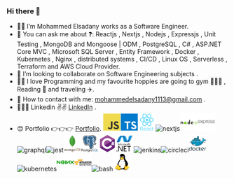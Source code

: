 ### Hi there 👋

- 🧑‍🦰 I’m Mohammed Elsadany works as a Software Engineer.
- 💬 You can ask me about ❓: Reactjs , Nextjs , Nodejs , Expressjs , Unit Testing , MongoDB and Mongoose | ODM , PostgreSQL , C# , ASP.NET Core MVC , Microsoft SQL Server , Entity Framework , Docker , Kubernetes , Nginx , distributed systems , CI/CD , Linux OS , Serverless , Terraform and AWS Cloud Provider.
- 👯 I’m looking to collaborate on Software Engineering subjects .
- 👨‍💻 I love Programming and my favourite hoppies are going to gym 🏋🏻‍♂️ , Reading 📘 and traveling ✈️.
- 📧 How to contact with  me: mohammedelsadany1113@gmail.com .
- 👨🏻‍🎓 Linkedin  ✌️✌️   [LinkedIn](https://www.linkedin.com/in/mohamed-elsadany-5ab427203) .
- 😊 Portfolio 👉👉👉 [Portfolio](https://elsadany.herokuapp.com).
 <img src="https://raw.githubusercontent.com/devicons/devicon/master/icons/javascript/javascript-original.svg"
    alt="javascript" width="40" height="40" /><img src="https://raw.githubusercontent.com/devicons/devicon/master/icons/typescript/typescript-original.svg"
    alt="typescript" width="40" height="40" /><img src="https://raw.githubusercontent.com/devicons/devicon/master/icons/react/react-original-wordmark.svg" alt="react"
    width="40" height="40" /><img src="https://cdn.worldvectorlogo.com/logos/nextjs-2.svg" alt="nextjs" width="40" height="40" /><img src="https://raw.githubusercontent.com/devicons/devicon/master/icons/nodejs/nodejs-original-wordmark.svg"
    alt="nodejs" width="40" height="40" /><img src="https://raw.githubusercontent.com/devicons/devicon/master/icons/express/express-original-wordmark.svg"
    alt="express" width="40" height="40" /><img src="https://www.vectorlogo.zone/logos/graphql/graphql-icon.svg" alt="graphql" width="40" height="40" /><img src="https://www.vectorlogo.zone/logos/jestjsio/jestjsio-icon.svg" alt="jest" width="40" height="40" /><img src="https://raw.githubusercontent.com/devicons/devicon/master/icons/mongodb/mongodb-original-wordmark.svg"
    alt="mongodb" width="40" height="40" /><img src="https://raw.githubusercontent.com/devicons/devicon/master/icons/postgresql/postgresql-original-wordmark.svg"
    alt="postgresql" width="40" height="40" /><img src="https://raw.githubusercontent.com/devicons/devicon/master/icons/csharp/csharp-original.svg" alt="csharp"
    width="40" height="40" /><img src="https://raw.githubusercontent.com/devicons/devicon/master/icons/dot-net/dot-net-original-wordmark.svg"
    alt="dotnet" width="40" height="40" /><img src="https://www.vectorlogo.zone/logos/jenkins/jenkins-icon.svg" alt="jenkins" width="40" height="40" /><img src="https://www.vectorlogo.zone/logos/circleci/circleci-icon.svg" alt="circleci" width="40" height="40" /><img src="https://raw.githubusercontent.com/devicons/devicon/master/icons/docker/docker-original-wordmark.svg"
    alt="docker" width="40" height="40" /><img src="https://www.vectorlogo.zone/logos/kubernetes/kubernetes-icon.svg" alt="kubernetes" width="40" height="40" /><img src="https://raw.githubusercontent.com/devicons/devicon/master/icons/nginx/nginx-original.svg" alt="nginx"
    width="40" height="40" /><img src="https://raw.githubusercontent.com/devicons/devicon/master/icons/amazonwebservices/amazonwebservices-original-wordmark.svg"
    alt="aws" width="40" height="40" /><img src="https://www.vectorlogo.zone/logos/gnu_bash/gnu_bash-icon.svg" alt="bash" width="40" height="40" /><img src="https://raw.githubusercontent.com/devicons/devicon/master/icons/linux/linux-original.svg" alt="linux"
    width="40" height="40" />

